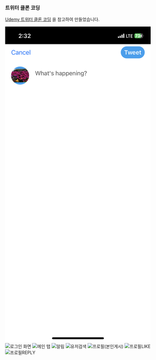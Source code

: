 ### 트위터 클론 코딩

[Udemy 트위터 클론 코딩](https://www.udemy.com/course/twitter-ios-clone-swift/?couponCode=OF83024D) 을 참고하여 만들었습니다.

![게시글 작성](https://github.com/Seo-garden/Twitter-Clone/blob/main/image/게시글작성.PNG)  ![로그인 화면](https://github.com/Seo-garden/Twitter-Clone/blob/main/Twitter-Clone/image/로그인화면.PNG)  ![메인 탭](https://github.com/Seo-garden/Twitter-Clone/blob/main/Twitter-Clone/image/메인탭.PNG)  ![알림](https://github.com/Seo-garden/Twitter-Clone/blob/main/Twitter-Clone/image/알림.PNG)  ![유저검색](https://github.com/Seo-garden/Twitter-Clone/blob/main/Twitter-Clone/image/유저검색.PNG)  ![프로필(본인게시)](https://github.com/Seo-garden/Twitter-Clone/blob/main/Twitter-Clone/image/프로필1.PNG)  ![프로필LIKE](https://github.com/Seo-garden/Twitter-Clone/blob/main/Twitter-Clone/image/프로필LIKE.PNG)  ![프로필REPLY](https://github.com/Seo-garden/Twitter-Clone/blob/main/Twitter-Clone/image/프로필reply.PNG)


